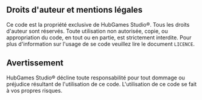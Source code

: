 ## Droits d'auteur et mentions légales

Ce code est la propriété exclusive de HubGames Studio®. Tous les droits d'auteur sont réservés. Toute utilisation non autorisée, copie, ou appropriation du code, en tout ou en partie, est strictement interdite.
Pour plus d'information sur l'usage de se code veuillez lire le document `LICENCE`.

## Avertissement

HubGames Studio® décline toute responsabilité pour tout dommage ou préjudice résultant de l'utilisation de ce code. L'utilisation de ce code se fait à vos propres risques.
